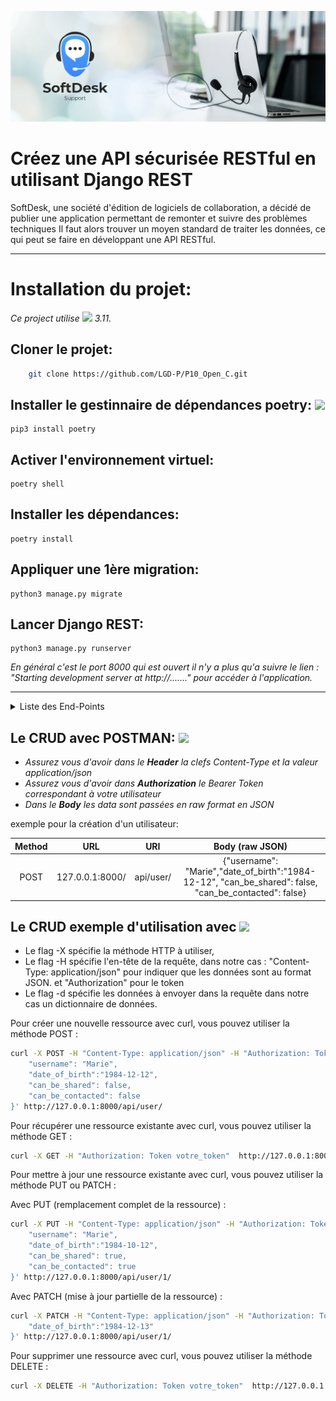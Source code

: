 <p align='center' >
<img src='logo.png' >
</p>

# Créez une API sécurisée RESTful en utilisant Django REST

SoftDesk, une société d'édition de logiciels de collaboration, a décidé de publier une application permettant de remonter et suivre des problèmes techniques
Il faut alors trouver un moyen standard de traiter les données, ce qui peut se faire en développant une API RESTful.

___

# Installation du projet: 
*Ce project utilise 
            <img src="https://cdn.jsdelivr.net/gh/devicons/devicon/icons/python/python-original-wordmark.svg" width=40 />
           3.11.*

## Cloner le projet:
```bash
    git clone https://github.com/LGD-P/P10_Open_C.git
```
## Installer le gestinnaire de dépendances poetry:  <img src="https://python-poetry.org/images/logo-origami.svg" width=30>
    
    pip3 install poetry 

## Activer l'environnement virtuel:

    poetry shell 

## Installer les dépendances:

    poetry install 


## Appliquer une 1ère migration:

    python3 manage.py migrate

## Lancer Django REST:

    python3 manage.py runserver

*En général c'est le port 8000 qui est ouvert il n'y a plus qu'a suivre le lien : "Starting development server at http://......." pour accéder à l'application.*

-----


<details>
  <summary style="font-size": 30px;"> Liste des End-Points  </summary>

  
  
  

|C.R.U.D method|URI & Catégories |Réponse|
|:-:|:-:|:-:|
||**User**||
|GET|api/user|Liste des Utilisateurs|
|GET|api/user/id|Utilisateur selon son id|
|POST|api/user|Création d'un utilisateur|
|PUT or PATCH|api/user/id|PUT modifie et écrase les données de l'Utilisateur non renseignées, PATCH modifie uniquement les champs renseignés|
|DELETE|api/user/id|Supprime l'utilisateur selon son id|
||**Contributor**||
|GET|api/contributor|Liste des Contributeurs|
|GET|api/contributor/id|Détail du contributeur selon son id|
|POST|api/contributor/|Ajout d'un contributeur à un projet|
|PUT or PATCH|api/contributor/id|PUT modifie et écrase les données du Contributeur non renseignées, PATCH modifie uniquement les champs renseignés|
|DELETE|api/contributor/id|Supprime le Contributeur selon son id|
||**Project**||
|GET|api/project/|Liste des Projets|
|GET|api/project/id|Détail du Projet selon son Id|
|POST|api/project/Création d'un projet|
|PUT or PATCH|api/project/id|PUT modifie et écrase les données du Projet non renseignées, PATCH modifie uniquement les champs renseignés|
|DELETE|api/project/id|Supprime le Contributeur selon son id|
||**Issue**||
|GET|api/issue/|Liste de toutes issues|
|GET|api/issue/id| Détail de l'issue selon son id|
|POST|api/issue/Création d'un issue|
|PUT or PATCH|api/issue/id|PUT modifie et écrase les données de l'Issue non renseignées, PATCH modifie uniquement les champs renseignés|
|DELETE|api/issue/id|Supprime l'Issue selon son id|
||**Comment**||
|GET|api/comment/|Liste de toutes les Comments|
|GET|api/comment/id|Détails du Comment selon son id|
|POST|api/comment/|Création d'un Comment|
|PUT or PATCH|api/comment/id|PUT modifie et écrase les données du Comment non renseignées, PATCH modifie uniquement les champs renseignés|
|DELETE|api/comment/id|Supprime le Comment selon son id|
</details>

## Le CRUD avec POSTMAN: <img src="https://voyager.postman.com/logo/postman-logo-icon-orange.svg"  width=40> 

- *Assurez vous  d'avoir dans le **Header** la clefs Content-Type et la valeur application/json* 
- *Assurez vous d'avoir dans **Authorization** le Bearer Token correspondant à votre utilisateur*
- *Dans le **Body** les data sont passées en raw format en JSON*

exemple pour la création d'un utilisateur: 


|Method|URL|URI|Body (raw JSON)|
|:-:|:-:|:-:|:-:|
|POST|127.0.0.1:8000/|api/user/|{"username": "Marie","date_of_birth":"1984-12-12", "can_be_shared": false, "can_be_contacted": false}|




## Le CRUD exemple d'utilisation avec <img src="https://upload.wikimedia.org/wikipedia/commons/8/8a/Curl-logo.svg" width=70>

* Le flag -X spécifie la méthode HTTP à utiliser, 
* Le flag -H spécifie l'en-tête de la requête, dans notre cas : "Content-Type: application/json" pour indiquer que les données sont au format JSON. et "Authorization" pour le token 
* Le flag -d spécifie les données à envoyer dans la requête dans notre cas un dictionnaire de données.

Pour créer une nouvelle ressource avec curl, vous pouvez utiliser la méthode POST :

```bash
curl -X POST -H "Content-Type: application/json" -H "Authorization: Token votre_token" -d '{
    "username": "Marie",
    "date_of_birth":"1984-12-12",
    "can_be_shared": false,
    "can_be_contacted": false
}' http://127.0.0.1:8000/api/user/

 ```

Pour récupérer une ressource existante avec curl, vous pouvez utiliser la méthode GET :

```bash
curl -X GET -H "Authorization: Token votre_token"  http://127.0.0.1:8000/api/user/1/

 ```

Pour mettre à jour une ressource existante avec curl, vous pouvez utiliser la méthode PUT ou PATCH :

Avec PUT (remplacement complet de la ressource) :

```bash
curl -X PUT -H "Content-Type: application/json" -H "Authorization: Token votre_token" -d '{
    "username": "Marie",
    "date_of_birth":"1984-10-12",
    "can_be_shared": true,
    "can_be_contacted": true
}' http://127.0.0.1:8000/api/user/1/

 ```

Avec PATCH (mise à jour partielle de la ressource) :

```bash
curl -X PATCH -H "Content-Type: application/json" -H "Authorization: Token votre_token" -d '{
    "date_of_birth":"1984-12-13"
}' http://127.0.0.1:8000/api/user/1/

 ```

Pour supprimer une ressource avec curl, vous pouvez utiliser la méthode DELETE :

```bash
curl -X DELETE -H "Authorization: Token votre_token"  http://127.0.0.1:8000/api/user/1/

 ```
